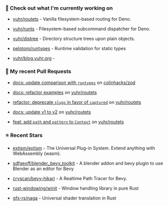 ### 👷 Check out what I'm currently working on



- [yuhr/routets](https://github.com/yuhr/routets) - Vanilla filesystem-based routing for Deno.

- [yuhr/runts](https://github.com/yuhr/runts) - Filesystem-based subcommand dispatcher for Deno.

- [yuhr/distree](https://github.com/yuhr/distree) - Directory structure trees upon plain objects.

- [pelotom/runtypes](https://github.com/pelotom/runtypes) - Runtime validation for static types

- [yuhr/blog.yuhr.org](https://github.com/yuhr/blog.yuhr.org) - 

### 🔨 My recent Pull Requests



- [docs: update comparison with `runtypes`](https://github.com/colinhacks/zod/pull/2536) on [colinhacks/zod](https://github.com/colinhacks/zod)

- [docs: refactor examples](https://github.com/yuhr/routets/pull/15) on [yuhr/routets](https://github.com/yuhr/routets)

- [refactor: deprecate `slugs` in favor of `captured`](https://github.com/yuhr/routets/pull/14) on [yuhr/routets](https://github.com/yuhr/routets)

- [docs: update v1 to v2](https://github.com/yuhr/routets/pull/13) on [yuhr/routets](https://github.com/yuhr/routets)

- [feat: add `path` and `pattern` to `Context`](https://github.com/yuhr/routets/pull/12) on [yuhr/routets](https://github.com/yuhr/routets)

### ⭐ Recent Stars



- [extism/extism](https://github.com/extism/extism) - The Universal Plug-in System. Extend anything with WebAssembly (wasm).

- [sdfgeoff/blender_bevy_toolkit](https://github.com/sdfgeoff/blender_bevy_toolkit) - A blender addon and bevy plugin to use Blender as an editor for Bevy

- [cryscan/bevy-hikari](https://github.com/cryscan/bevy-hikari) - A Realtime Path Tracer for Bevy.

- [rust-windowing/winit](https://github.com/rust-windowing/winit) - Window handling library in pure Rust

- [gfx-rs/naga](https://github.com/gfx-rs/naga) - Universal shader translation in Rust